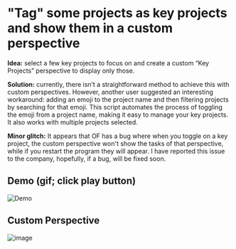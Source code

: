 # "Tag" some projects as key projects and show them in a custom perspective

**Idea:** select a few key projects to focus on and create a custom “Key Projects” perspective to display only those.

**Solution:** currently, there isn’t a straightforward method to achieve this with custom perspectives. However, another user suggested an interesting workaround: adding an emoji to the project name and then filtering projects by searching for that emoji. This script automates the process of toggling the emoji from a project name, making it easy to manage your key projects. It also works with multiple projects selected.

**Minor glitch:** It appears that OF has a bug where when you toggle on a key project, the custom perspective won't show the tasks of that perspective, while if you restart the program they will appear. I have reported this issue to the company, hopefully, if a bug, will be fixed soon. 

## Demo (gif; click play button)

![Demo](https://github.com/rpapallas/of_scripts/assets/6514550/4a6a127d-e600-4357-aaa2-24a0ce7cc1dc)

## Custom Perspective

![image](https://github.com/rpapallas/of_scripts/assets/6514550/a18c3207-3aba-460c-a64e-b8ed849b9a46)
